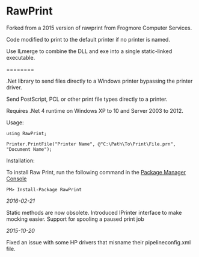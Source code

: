 RawPrint
========

Forked from a 2015 version of rawprint from Frogmore Computer Services. 

Code modified to print to the default printer if no printer is named.

Use ILmerge to combine the DLL and exe into a single static-linked executable.

========

.Net library to send files directly to a Windows printer bypassing the printer driver.

Send PostScript, PCL or other print file types directly to a printer.

Requires .Net 4 runtime on Windows XP to 10 and Server 2003 to 2012.

Usage:

	using RawPrint;
	
	Printer.PrintFile("Printer Name", @"C:\Path\To\Print\File.prn", "Document Name");

Installation:

To install Raw Print, run the following command in the [Package Manager Console](http://docs.nuget.org/docs/start-here/using-the-package-manager-console)

	PM> Install-Package RawPrint

*2016-02-21*

Static methods are now obsolete.
Introduced IPrinter interface to make mocking easier.
Support for spooling a paused print job

*2015-10-20*

Fixed an issue with some HP drivers that misname their pipelineconfig.xml file.
